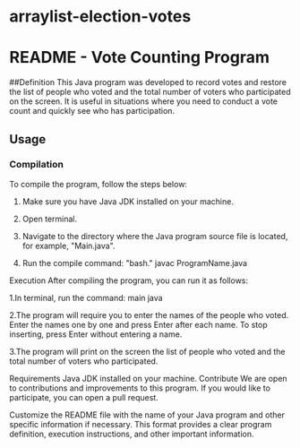 # arraylist-election-votes


# README - Vote Counting Program

##Definition
This Java program was developed to record votes and restore the list of people who voted and the total number of voters who participated on the screen. It is useful in situations where you need to conduct a vote count and quickly see who has participation.

## Usage
### Compilation
To compile the program, follow the steps below:

1. Make sure you have Java JDK installed on your machine.

2. Open terminal.

3. Navigate to the directory where the Java program source file is located, for example, "Main.java".

4. Run the compile command:
   "bash."
   javac ProgramName.java
   
Execution
After compiling the program, you can run it as follows:

1.In terminal, run the command:
main java

2.The program will require you to enter the names of the people who voted. Enter the names one by one and press Enter after each name. To stop inserting, press Enter without entering a name.

3.The program will print on the screen the list of people who voted and the total number of voters who participated.



Requirements
Java JDK installed on your machine.
Contribute
We are open to contributions and improvements to this program. If you would like to participate, you can open a pull request.


Customize the README file with the name of your Java program and other specific information if necessary. This format provides a clear program definition, execution instructions, and other important information.
